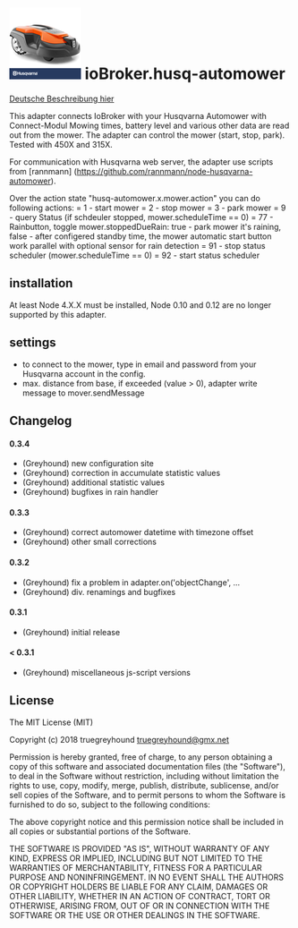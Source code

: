 ![Logo](admin/husq-automower.png)
ioBroker.husq-automower
=============

[Deutsche Beschreibung hier](README_de.md)

This adapter connects IoBroker with your Husqvarna Automower with Connect-Modul
Mowing times, battery level and various other data are read out from the mower.
The adapter can control the mower (start, stop, park).
Tested with 450X and 315X.

For communication with Husqvarna web server, the adapter use scripts from [rannmann] (https://github.com/rannmann/node-husqvarna-automower).

Over the action state "husq-automower.x.mower.action" you can do following actions:
=  1 - start mower
=  2 - stop mower
=  3 - park mower
=  9 - query Status (if schdeuler stopped, mower.scheduleTime == 0)
= 77 - Rainbutton, toggle mower.stoppedDueRain: true - park mower it's raining, false - after configered standby time, the mower automatic start
       button work parallel with optional sensor for rain detection
= 91 - stop status scheduler (mower.scheduleTime == 0)
= 92 - start status scheduler


## installation
At least Node 4.X.X must be installed, Node 0.10 and 0.12 are no longer supported by this adapter.

## settings
- to connect to the mower, type in email and password from your Husqvarna account in the config.
- max. distance from base, if exceeded (value > 0), adapter write message to mover.sendMessage

## Changelog

#### 0.3.4
* (Greyhound) new configuration site
* (Greyhound) correction in accumulate statistic values
* (Greyhound) additional statistic values
* (Greyhound) bugfixes in rain handler
#### 0.3.3
* (Greyhound) correct automower datetime with timezone offset
* (Greyhound) other small corrections
#### 0.3.2
* (Greyhound) fix a problem in adapter.on('objectChange', ...
* (Greyhound) div. renamings and bugfixes
#### 0.3.1
* (Greyhound) initial release
#### < 0.3.1
* (Greyhound) miscellaneous js-script versions
 
 
## License
The MIT License (MIT)

Copyright (c) 2018 truegreyhound <truegreyhound@gmx.net>

Permission is hereby granted, free of charge, to any person obtaining a copy
of this software and associated documentation files (the "Software"), to deal
in the Software without restriction, including without limitation the rights
to use, copy, modify, merge, publish, distribute, sublicense, and/or sell
copies of the Software, and to permit persons to whom the Software is
furnished to do so, subject to the following conditions:

The above copyright notice and this permission notice shall be included in
all copies or substantial portions of the Software.

THE SOFTWARE IS PROVIDED "AS IS", WITHOUT WARRANTY OF ANY KIND, EXPRESS OR
IMPLIED, INCLUDING BUT NOT LIMITED TO THE WARRANTIES OF MERCHANTABILITY,
FITNESS FOR A PARTICULAR PURPOSE AND NONINFRINGEMENT. IN NO EVENT SHALL THE
AUTHORS OR COPYRIGHT HOLDERS BE LIABLE FOR ANY CLAIM, DAMAGES OR OTHER
LIABILITY, WHETHER IN AN ACTION OF CONTRACT, TORT OR OTHERWISE, ARISING FROM,
OUT OF OR IN CONNECTION WITH THE SOFTWARE OR THE USE OR OTHER DEALINGS IN
THE SOFTWARE.
